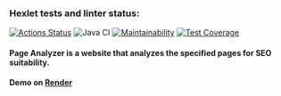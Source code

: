 ### Hexlet tests and linter status:
[![Actions Status](https://github.com/DenisJD/java-project-72/workflows/hexlet-check/badge.svg)](https://github.com/DenisJD/java-project-72/actions)
![Java CI](https://github.com/DenisJD/java-project-72/actions/workflows/github-actions.yml/badge.svg)
[![Maintainability](https://api.codeclimate.com/v1/badges/309cfacaf5b91d08ee55/maintainability)](https://codeclimate.com/github/DenisJD/java-project-72/maintainability)
[![Test Coverage](https://api.codeclimate.com/v1/badges/309cfacaf5b91d08ee55/test_coverage)](https://codeclimate.com/github/DenisJD/java-project-72/test_coverage)

#### Page Analyzer is a website that analyzes the specified pages for SEO suitability. 
#### Demo on [Render](https://page-analyzer-3kf3.onrender.com)
